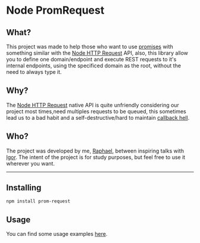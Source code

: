 # Node PromRequest
## What?
This project was made to help those who want to use [promises](https://developer.mozilla.org/en/docs/Web/JavaScript/Reference/Global_Objects/Promise) with something similar with the [Node HTTP Request](https://nodejs.org/api/http.html) API, also, this library allow you to define one domain/endpoint and execute REST requests to it's internal endpoints, using the specificed domain as the root, without the need to always type it.

## Why?
The [Node HTTP Request](https://nodejs.org/api/http.html) native API is quite unfriendly considering our project most times,need multiples requests to be queued, this sometimes lead us to a bad habit and a self-destructive/hard to maintain [callback hell](callbackhell.com).

## Who?
The project was developed by me, [Raphael](https://github.com/raphaelalves), between inspiring talks with [Igor](https://github.com/igor9silva). The intent of the project is for study purposes, but feel free to use it wherever you want.

--------------------------------------------------------------------------------------------------------------------------------

## Installing
`npm install prom-request`

## Usage
You can find some usage examples [here](EXAMPLE.MD).
